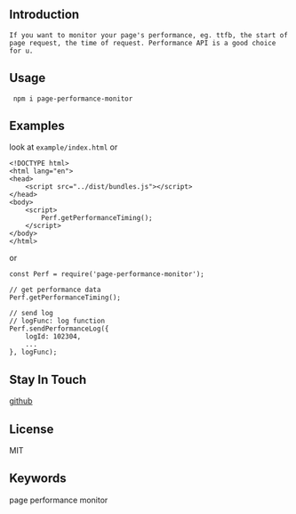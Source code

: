 ## Introduction
    If you want to monitor your page's performance, eg. ttfb, the start of page request, the time of request. Performance API is a good choice for u.


## Usage

` npm i page-performance-monitor`


## Examples

look at `example/index.html` or

```
<!DOCTYPE html>
<html lang="en">
<head>
    <script src="../dist/bundles.js"></script>
</head>
<body>
    <script>
        Perf.getPerformanceTiming();
    </script>
</body>
</html>

```

or

```
const Perf = require('page-performance-monitor');

// get performance data
Perf.getPerformanceTiming();

// send log
// logFunc: log function 
Perf.sendPerformanceLog({
    logId: 102304,
    ...
}, logFunc);

```



## Stay In Touch

[github](https://github.com/Tiffanysbear/page-performance-monitor)

## License

MIT


## Keywords
page
performance
monitor
